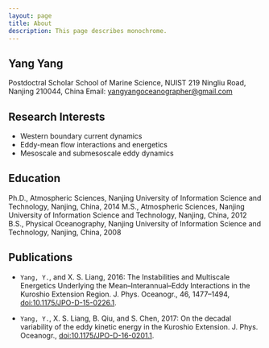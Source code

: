 ```yaml
---
layout: page
title: About
description: This page describes monochrome.
---
```

## Yang Yang
Postdoctral Scholar 
School of Marine Science, NUIST
219 Ningliu Road, Nanjing 210044, China
Email: yangyangoceanographer@gmail.com 

## Research Interests

- Western boundary current dynamics
- Eddy-mean flow interactions and energetics
- Mesoscale and submesoscale eddy dynamics


## Education
Ph.D., Atmospheric Sciences, Nanjing University of Information Science and Technology, Nanjing, China, 2014
M.S., Atmospheric Sciences, Nanjing University of Information Science and Technology, Nanjing, China, 2012
B.S., Physical Oceanography, Nanjing University of Information Science and Technology, Nanjing, China, 2008


## Publications

- ``Yang, Y.``, and X. S. Liang, 2016: The Instabilities and Multiscale Energetics Underlying the Mean–Interannual–Eddy Interactions in the Kuroshio Extension Region. J. Phys. Oceanogr., 46, 1477–1494, [doi:10.1175/JPO-D-15-0226.1](http://journals.ametsoc.org/doi/abs/10.1175/JPO-D-15-0226.1).

- ``Yang, Y.``, X. S. Liang, B. Qiu, and S. Chen, 2017: On the decadal variability of the eddy kinetic energy in the Kuroshio Extension. J. Phys. Oceanogr., [doi:10.1175/JPO-D-16-0201.1](http://journals.ametsoc.org/doi/abs/10.1175/JPO-D-15-0226.1).



